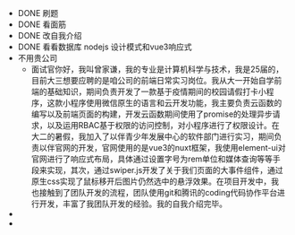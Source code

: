 - DONE 刷题
- DONE 看面筋
- DONE 改自我介绍
- DONE 看看数据库 nodejs 设计模式和vue3响应式
- 不用贵公司
	- 面试官你好，我叫曾家谦，我的专业是计算机科学与技术，我是25届的，目前大三想要应聘的是咱公司的前端日常实习岗位。我从大一开始自学前端的基础知识，期间负责开发了一款基于疫情期间的校园请假打卡小程序，这款小程序使用微信原生的语言和云开发功能，我主要负责云函数的编写以及前端页面的构建，开发云函数期间使用了promise的处理异步请求，以及运用RBAC基于权限的访问控制，对小程序进行了权限设计。在大二的暑假，我加入了以伴青少年发展中心的软件部门进行实习，期间负责以伴官网的开发，官网使用的是vue3的nuxt框架，我使用element-ui对官网进行了响应式布局，具体通过设置字号为rem单位和媒体查询等等手段来实现，其次，通过swiper.js开发了关于我们页面的大事件组件，通过原生css实现了鼠标移开后图片仍然选中的悬浮效果。在项目开发中，我也接触到了团队开发的流程，团队使用git和腾讯的coding代码协作平台进行开发，丰富了我团队开发的经验。我的自我介绍完毕。
-
-